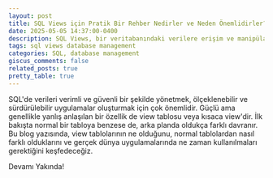 ```yaml
---
layout: post
title: SQL Views için Pratik Bir Rehber Nedirler ve Neden Önemlidirler?
date: 2025-05-05 14:37:00-0400
description: SQL Views, bir veritabanındaki verilere erişim ve manipülasyonu basitleştiren sanal tablolardır. Bu yazı, SQL view'ların ne olduğunu, nasıl çalıştığını ve veritabanı yönetimi için neden önemli olduklarını açıklar.
tags: sql views database management
categories: SQL, database management
giscus_comments: false
related_posts: true
pretty_table: true
---
```


SQL'de verileri verimli ve güvenli bir şekilde yönetmek, ölçeklenebilir ve sürdürülebilir uygulamalar oluşturmak için çok önemlidir. Güçlü ama genellikle yanlış anlaşılan bir özellik de view tablosu veya kısaca view'dir. İlk bakışta normal bir tabloya benzese de, arka planda oldukça farklı davranır. Bu blog yazısında, view tablolarının ne olduğunu, normal tablolardan nasıl farklı olduklarını ve gerçek dünya uygulamalarında ne zaman kullanılmaları gerektiğini keşfedeceğiz.

Devamı Yakında!

